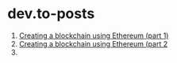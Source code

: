 # dev.to-posts
1. [Creating a blockchain using Ethereum (part 1)](https://dev.to/talemache/creating-a-blockchain-using-ethereum-part-1-4cn9)
2. [Creating a blockchain using Ethereum (part 2](https://dev.to/talemache/creating-a-blockchain-using-ethereum-part-2-2i3a)
3. 

